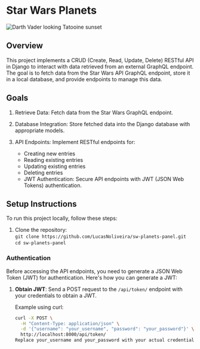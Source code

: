 # Star Wars Planets

![Darth Vader looking Tatooine sunset](https://64.media.tumblr.com/9dc2e9cc2805063596f0153f3296df4e/tumblr_pp8bteVjQb1w4t7wqo2_540.gifv)

## Overview
This project implements a CRUD (Create, Read, Update, Delete) RESTful API in Django to interact with data retrieved from an external GraphQL endpoint. The goal is to fetch data from the Star Wars API GraphQL endpoint, store it in a local database, and provide endpoints to manage this data.

## Goals

1. Retrieve Data: Fetch data from the Star Wars GraphQL endpoint.
   
2. Database Integration: Store fetched data into the Django database with appropriate models.
   
3. API Endpoints: Implement RESTful endpoints for:
   * Creating new entries
   * Reading existing entries
   * Updating existing entries
   * Deleting entries
   * JWT Authentication: Secure API endpoints with JWT (JSON Web Tokens) authentication.

## Setup Instructions
To run this project locally, follow these steps:
1. Clone the repository:  
`git clone https://github.com/LucasNoliveira/sw-planets-panel.git`  
`cd sw-planets-panel`



### Authentication
Before accessing the API endpoints, you need to generate a JSON Web Token (JWT) for authentication. Here's how you can generate a JWT:

1. **Obtain JWT**: Send a POST request to the `/api/token/` endpoint with your credentials to obtain a JWT.
   
   Example using curl:
   ```bash
   curl -X POST \
     -H "Content-Type: application/json" \
     -d '{"username": "your_username", "password": "your_password"}' \
     http://localhost:8000/api/token/
   Replace your_username and your_password with your actual credentials.


